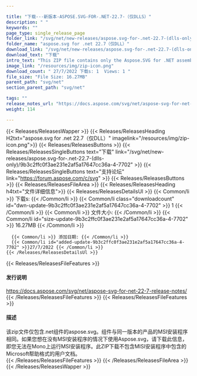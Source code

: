 ```yaml
---

title: "下载---新版本-ASPOSE.SVG-FOR-.NET-22.7-（仅DLLS）"
description: " "
keywords: ""
page_type: single_release_page
folder_link: "/svg/net/new-releases/aspose.svg-for-.net-22.7-(dlls-only)/"
folder_name: "aspose.svg for .net 22.7（仅DLL）"
download_link: "/svg/net/new-releases/aspose.svg-for-.net-22.7-(dlls-only)/9b3c2ffc0f3ae231e2af5a17647cc36a-4-7702"
download_text: "下载"
intro_text: "This ZIP file contains only the Aspose.SVG for .NET assemblies. The assemblies are the same as in the MSI installer of the product of the same version. 下载 this if you want to use Aspose.SVG without the MSI installer, i.e. you cannot run MSI installers on Mono. This ZIP download does not contain the user documentation in the Microsoft Help format which is included in the MSI installer."
image_link: "/resources/img/zip-icon.png"
download_count: " 27/7/2022 下载s: 1  Views: 1 "
file_size: "File Size: 16.27MB"
parent_path: "svg/net"
section_parent_path: "svg/net"

tags: ""
release_notes_url: "https://docs.aspose.com/svg/net/aspose-svg-for-net-22-7-release-notes/"
weight: 114

---
```


{{< Releases/ReleasesWapper >}}
  {{< Releases/ReleasesHeading H2txt="aspose.svg for .net 22.7（仅DLL）" imagelink="/resources/img/zip-icon.png">}}
  {{< Releases/ReleasesButtons >}}
    {{< Releases/ReleasesSingleButtons text="下载" link="/svg/net/new-releases/aspose.svg-for-.net-22.7-(dlls-only)/9b3c2ffc0f3ae231e2af5a17647cc36a-4-7702" >}}
    {{< Releases/ReleasesSingleButtons text="支持论坛" link="https://forum.aspose.com/c/svg" >}}
  {{< Releases/ReleasesButtons >}}
  {{< Releases/ReleasesFileArea >}}
    {{< Releases/ReleasesHeading h4txt="文件详细信息">}}
    {{< Releases/ReleasesDetailsUl >}}
      {{< Common/li >}} 下载s: {{< /Common/li >}}
      {{< Common/li class="downloadcount" id="dwn-update-9b3c2ffc0f3ae231e2af5a17647cc36a-4-7702" >}} 1 {{< /Common/li >}}
      {{< Common/li >}} 文件大小: {{< /Common/li >}}
      {{< Common/li id="size-update-9b3c2ffc0f3ae231e2af5a17647cc36a-4-7702" >}} 16.27MB {{< /Common/li >}}

      {{< Common/li >}} 添加日期: {{< /Common/li >}}
      {{< Common/li id="added-update-9b3c2ffc0f3ae231e2af5a17647cc36a-4-7702" >}}27/7/2022 {{< /Common/li >}}
    {{< /Releases/ReleasesDetailsUl >}}

  {{< Releases/ReleasesFileFeatures >}}
      <h4>发行说明</h4><div><a href='https://docs.aspose.com/svg/net/aspose-svg-for-net-22-7-release-notes/'>https://docs.aspose.com/svg/net/aspose-svg-for-net-22-7-release-notes/</a></div>
  {{< /Releases/ReleasesFileFeatures >}}
  {{< Releases/ReleasesFileFeatures >}}
      <h4>描述</h4><div class="HTMLDescription">该zip文件仅包含.net组件的aspose.svg。组件与同一版本的产品的MSI安装程序相同。如果您想在没有MSI安装程序的情况下使用Aspose.svg，请下载此信息，即您无法在Mono上运行MSI安装程序。此ZIP下载不包含MISI安装程序中包含的Microsoft帮助格式的用户文档。</div>
  {{< /Releases/ReleasesFileFeatures >}}
 {{< /Releases/ReleasesFileArea >}}
{{< /Releases/ReleasesWapper >}}


